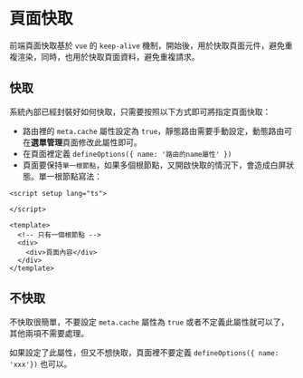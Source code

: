 # 頁面快取
前端頁面快取基於 `vue` 的 `keep-alive` 機制，開始後，用於快取頁面元件，避免重複渲染，同時，也用於快取頁面資料，避免重複請求。

## 快取
系統內部已經封裝好如何快取，只需要按照以下方式即可將指定頁面快取：

- 路由裡的 `meta.cache` 屬性設定為 `true`，靜態路由需要手動設定，動態路由可在**選單管理**頁面修改此屬性即可。
- 在頁面裡定義 `defineOptions({ name: '路由的name屬性' })`
- 頁面要保持`單一根節點`，如果多個根節點，又開啟快取的情況下，會造成白屏狀態。單一根節點寫法：
```vue
<script setup lang="ts">
  
</script>

<template>
  <!-- 只有一個根節點 -->
  <div>
    <div>頁面內容</div>
  </div>
</template>
```

## 不快取
不快取很簡單，不要設定 `meta.cache` 屬性為 `true` 或者不定義此屬性就可以了，其他兩項不需要處理。

如果設定了此屬性，但又不想快取，頁面裡不要定義 `defineOptions({ name: 'xxx'})` 也可以。
